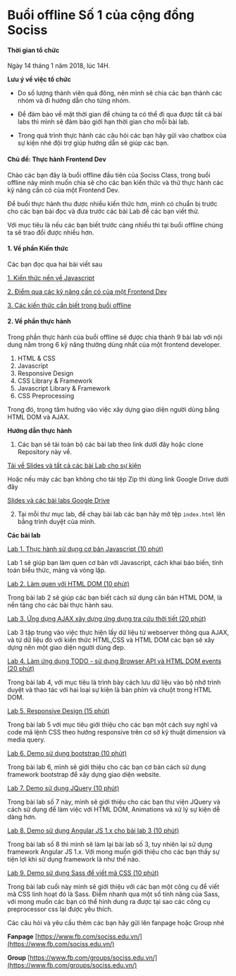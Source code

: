 # Buổi offline Số 1 của cộng đồng Sociss

#### Thời gian tổ chức

Ngày 14 tháng 1 năm 2018, lúc 14H.

**Lưu ý về việc tổ chức**

+ Do số lượng thành viên quá đông, nên mình sẽ chia các bạn thành các nhóm và đi hướng dẫn cho từng nhóm.

+ Để đảm bảo về mặt thời gian để chúng ta có thể đi qua được tất cả bài labs thì mình sẽ đảm bảo giới hạn thời gian cho mỗi bài lab.

+ Trong quá trình thực hành các câu hỏi các bạn hãy gửi vào chatbox của sự kiện nhé đội trợ giúp hướng dẫn sẽ giúp các bạn.


#### Chủ đề: Thực hành Frontend Dev

Chào các bạn đây là buổi offline đầu tiên của Sociss Class, trong buổi offline này mình muốn chia sẽ cho các bạn kiến thức và thử thực hành các kỹ năng cần có của một Frontend Dev.

Để buổi thực hành thu được nhiều kiến thức hơn, mình có chuẩn bị trước cho các bạn bài đọc và đưa trước các bài Lab để các bạn viết thử.

Với mục tiêu là nếu các bạn biết trước càng nhiều thì tại buổi offline chúng ta sẽ trao đổi được nhiều hơn.

#### 1. Về phần Kiến thức

Các bạn đọc qua hai bài viết sau

[1. Kiến thức nền về Javascript ](https://sociss.edu.vn/courses/nodejs/lesson/javascript-kien-thuc-nen)

[2. Điểm qua các kỹ năng cần có của một Frontend Dev ](./pre.md)

[3. Các kiến thức cần biết trong buổi offline ](./base.md )


#### 2. Về phần thực hành

Trong phần thực hành của buổi offline sẽ được chia thành 9 bài lab với nội dung nằm trong 6 kỹ năng thường dùng nhất của một frontend developer.

1. HTML & CSS
2. Javascript
3. Responsive Design
4. CSS Library & Framework
5. Javascript Library & Framework
6. CSS Preprocessing

Trong đó, trọng tâm hướng vào việc xây dựng giao diện người dùng bằng HTML DOM và AJAX.


**Hướng dẫn thực hành**

1. Các bạn sẽ tải toàn bộ các bài lab theo link dưới đây hoặc clone Repository này về.

[Tải về Slides và tất cả các bài Lab cho sự kiện](http://bit.ly/sociss-offline-1-labs)

Hoặc nếu máy các bạn không cho tải tệp Zip thì dùng link Google Drive dưới đây 

[Slides và các bài labs Google Drive](bit.ly/sociss-offline-1-labs-drive)


2. Tại mỗi thư mục lab, để chạy bài lab các bạn hãy mở tệp `index.html` lên bằng trình duyệt của mình.

**Các bài lab**

[Lab 1. Thực hành sử dụng cơ bản Javascript (10 phút)](./lab-1)

Lab 1 sẽ giúp bạn làm quen cơ bản với Javascript, cách khai báo biến, tính toán biểu thức, mảng và vòng lặp.


[Lab 2. Làm quen với HTML DOM (10 phút)](./lab-2)

Trong bài lab 2 sẽ giúp các bạn biết cách sử dụng căn bản HTML DOM, là nền tảng cho các bài thực hành sau.

[Lab 3. Ứng dụng AJAX xây dựng ứng dụng tra cứu thời tiết (20 phút)](./lab-3)

Lab 3 tập trung vào việc thực hiện lấy dữ liệu từ webserver thông qua AJAX, và từ dữ liệu đó với kiến thức HTML,CSS và HTML DOM các bạn sẽ xây dựng nên một giao diện người dùng đẹp.

[Lab 4. Làm ứng dụng TODO - sử dụng Browser API và HTML DOM events (20 phút)](./lab-4)

Trong bài lab 4, với mục tiêu là trình bày cách lưu dữ liệu vào bộ nhớ trình duyệt và thao tác với hai loại sự kiện là bàn phím và chuột trong HTML DOM.


[Lab 5. Responsive Design (15 phút)](./lab-5)

Trong bài lab 5 với mục tiêu giới thiệu cho các bạn một cách suy nghĩ và code mã lệnh CSS theo hướng responsive trên cơ sở kỹ thuật dimension và media query.

[Lab 6. Demo sử dụng bootstrap (10 phút)](./lab-6)

Trong bài lab 6, mình sẽ giới thiệu cho các bạn cơ bản cách sử dụng framework bootstrap để xây dựng giao diện website.

[Lab 7. Demo sử dụng JQuery (10 phút)](./lab-7)

Trong bài lab số 7 này, mình sẽ giới thiệu cho các bạn thư viện JQuery và cách sử dụng để làm việc với HTML DOM, Animations và xử lý sự kiện dễ dàng hơn.


[Lab 8. Demo sử dụng Angular JS 1.x cho bài lab 3 (10 phút)](./lab-8)

Trong bài lab số 8 thì mình sẽ làm lại bài lab số 3, tuy nhiên lại sử dụng framework Angular JS 1.x. Với mong muốn giới thiệu cho các bạn thấy sự tiện lợi khi sử dụng framework là như thế nào.


[Lab 9. Demo sử dụng Sass để viết mã CSS (10 phút)](./lab-9)

Trong bài lab cuối này mình sẽ giới thiệu với các bạn một công cụ để viết mã CSS linh hoạt đó là Sass. Điểm nhanh qua một số tính năng của Sass, với mong muốn các bạn có thể hình dung ra được tại sao các công cụ preprocessor css lại được yêu thích.


Các câu hỏi và yêu cầu thêm các bạn hãy gửi lên fanpage hoặc Group nhé

**Fanpage** [https://www.fb.com/sociss.edu.vn/](https://www.fb.com/sociss.edu.vn/)


**Group** [https://www.fb.com/groups/sociss.edu.vn/](https://www.fb.com/groups/sociss.edu.vn/)

